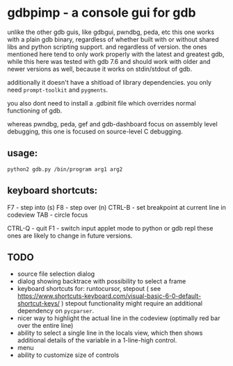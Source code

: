 gdbpimp - a console gui for gdb
===============================

unlike the other gdb guis, like gdbgui, pwndbg, peda, etc this
one works with a plain gdb binary, regardless of whether
built with or without shared libs and python scripting support.
and regardless of version. the ones mentioned here tend to only
work properly with the latest and greatest gdb, while this here
was tested with gdb 7.6 and should work with older and newer
versions as well, because it works on stdin/stdout of gdb.

additionally it doesn't have a shitload of library dependencies.
you only need `prompt-toolkit` and `pygments`.

you also dont need to install a .gdbinit file which overrides
normal functioning of gdb.

whereas pwndbg, peda, gef and gdb-dashboard focus on assembly
level debugging, this one is focused on source-level C debugging.

usage:
------

    python2 gdb.py /bin/program arg1 arg2

keyboard shortcuts:
-------------------

F7     - step into (s)
F8     - step over (n)
CTRL-B - set breakpoint at current line in codeview
TAB    - circle focus

CTRL-Q - quit
F1     - switch input applet mode to python or gdb repl
these ones are likely to change in future versions.

TODO
----
- source file selection dialog
- dialog showing backtrace with possibility to select a frame
- keyboard shortcuts for: runtocursor, stepout
  ( see https://www.shortcuts-keyboard.com/visual-basic-6-0-default-shortcut-keys/ )
  stepout functionality might require an additional dependency on `pycparser`.
- nicer way to highlight the actual line in the codeview
  (optimally red bar over the entire line)
- ability to select a single line in the locals view, which then shows
  additional details of the variable in a 1-line-high control.
- menu
- ability to customize size of controls
